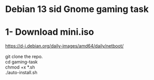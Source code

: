 # Debian 13 sid Gnome gaming task
# 1- Download mini.iso

https://d-i.debian.org/daily-images/amd64/daily/netboot/ <br>
<br>
git clone the repo. <br>
cd gaming-task <br>
chmod +x *.sh <br>
./auto-install.sh <br>

